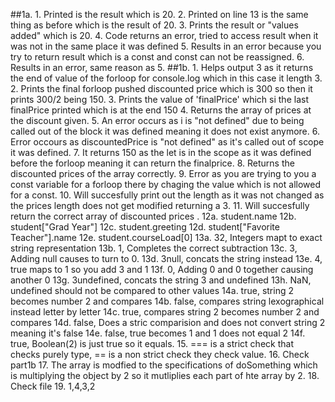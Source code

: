 ##1a.
    1. Printed is the result which is 20.
    2. Printed on line 13 is the same thing as before which is the result of 20.
    3. Prints the result or "values added" which is 20.
    4. Code returns an error, tried to access result when it was not in the same place it was defined 
    5. Results in an error because you try to return result which is a const and const can not be reassigned.
    6. Results in an error, same reason as 5.
##1b. 
    1. Helps output 3 as it returns the end of value of the forloop for console.log which in this case it length 3.
    2. Prints the final forloop pushed discounted price which is 300 so then it prints 300/2 being 150.
    3. Prints the value of 'finalPrice' which si the last finalPrice printed which is at the end 150
    4. Returns the array of prices at the discount given.
    5. An error occurs as i is "not defined" due to being called out of the block it was defined meaning it does not exist anymore.
    6. Error occours as discountedPrice is "not defined" as it's called out of scope it was defined.
    7. It returns 150 as the let is in the scope as it was defined before the forloop meaning it can return the finalprice.
    8. Returns the discounted prices of the array correctly.
    9. Error as you are trying to you a const variable for a forloop there by chaging the value which is not allowed for a const.
    10. Will succesfully print out the length as it was not changed as the prices length does not get modified returning a 3.
    11. Will succesfully return the correct array of discounted prices .
    12a. student.name
    12b. student["Grad Year"]
    12c. student.greeting
    12d. student["Favorite Teacher"].name
    12e. student.courseLoad[0]
    13a. 32, Integers mapt to exact string representation
    13b. 1, Completes the correct subtraction 
    13c. 3, Adding null causes to turn to 0.
    13d. 3null, concats the string instead 
    13e. 4, true maps to 1 so you add 3 and 1
    13f. 0, Adding 0 and 0 together causing another 0
    13g. 3undefined, concats the string 3 and undefined
    13h. NaN, undefined should not be compared to other values
    14a. true, string 2 becomes number 2 and compares
    14b. false, compares string lexographical instead letter by letter
    14c. true, compares string 2 becomes number 2 and compares
    14d. false, Does a stric comparision and does not convert string 2 meaning it's false
    14e. false, true becomes 1 and 1 does not equal 2
    14f. true, Boolean(2) is just true so it equals.
    15. === is a strict check that checks purely type, == is a non strict check they check value.
    16. Check part1b
    17. The array is modfied to the specifications of doSomething which is multiplying the object by 2 so it mutliplies each part of hte array by 2.
    18. Check file
    19. 1,4,3,2

